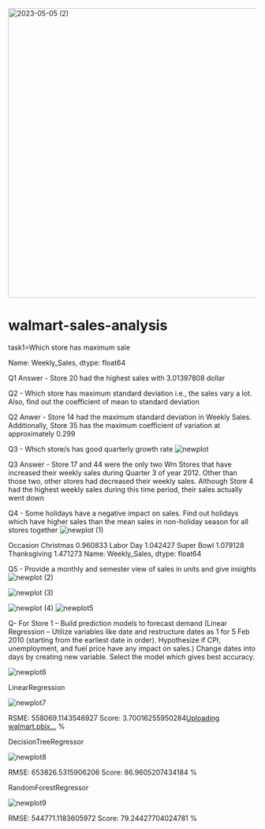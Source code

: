 <img width="587" alt="2023-05-05 (2)" src="https://user-images.githubusercontent.com/109465506/236301999-ce8fdf8e-cffd-44f5-80aa-3518fcb887e7.png">


# walmart-sales-analysis
task1=Which store has maximum sale


Name: Weekly_Sales, dtype: float64

Q1 Answer - Store 20 had the highest sales with 3.01397808 dollar

Q2 - Which store has maximum standard deviation i.e., the sales vary a lot. Also, find out the coefficient of mean to standard deviation

Q2 Anwer - Store 14 had the maximum standard deviation in Weekly Sales. Additionally, Store 35 has the maximum coefficient of variation at approximately 0.299

Q3 - Which store/s has good quarterly growth rate 
![newplot](https://user-images.githubusercontent.com/109465506/186193004-3e367b8b-267f-4253-aeaf-c960a6e0013c.png)

Q3 Answer - Store 17 and 44 were the only two Wm Stores that have increased their weekly sales during Quarter 3 of year 2012. Other than those two, other stores had decreased their weekly sales. Although Store 4 had the highest weekly sales during this time period, their sales actually went down

Q4 - Some holidays have a negative impact on sales. Find out holidays which have higher sales than the mean sales in non-holiday season for all stores together
![newplot (1)](https://user-images.githubusercontent.com/109465506/186193261-b119c72f-d0dd-4d19-8c51-2e586ff8b3a0.png)

Occasion
Christmas       0.960833
Labor Day       1.042427
Super Bowl      1.079128
Thanksgiving    1.471273
Name: Weekly_Sales, dtype: float64

Q5 - Provide a monthly and semester view of sales in units and give insights
![newplot (2)](https://user-images.githubusercontent.com/109465506/186193565-d7bd01fa-8686-4268-8613-963361ad65ea.png)

![newplot (3)](https://user-images.githubusercontent.com/109465506/186193627-7fdc7846-992e-4935-a7ac-40504ad1c3bb.png)

![newplot (4)](https://user-images.githubusercontent.com/109465506/186193731-016c647f-10fb-451c-9af1-a1b7c3fa4d0f.png)
![newplot5](https://user-images.githubusercontent.com/109465506/186193884-48df7e59-dba0-4c2e-be60-0c7c1f1087f0.png)


Q- For Store 1 – Build prediction models to forecast demand (Linear Regression – Utilize variables like date and restructure dates as 1 for 5 Feb 2010 (starting from the earliest date in order). Hypothesize if CPI, unemployment, and fuel price have any impact on sales.) Change dates into days by creating new variable. Select the model which gives best accuracy.

![newplot6](https://user-images.githubusercontent.com/109465506/186194193-de87eea1-bdf4-4abc-9cbc-df4880a1c838.png)

LinearRegression

![newplot7](https://user-images.githubusercontent.com/109465506/186194370-27c2a912-87d2-43f7-83b0-2e528fc2b95a.png)

RSME: 558069.1143546927
Score: 3.70016255950284[Uploading walmart.pbix…]()
 %

DecisionTreeRegressor

![newplot8](https://user-images.githubusercontent.com/109465506/186194560-cbbf8b15-76f2-456f-af01-a7e134c343f5.png)

RMSE: 653826.5315906206
Score: 86.9605207434184 %

RandomForestRegressor

![newplot9](https://user-images.githubusercontent.com/109465506/186194777-0a6abdbf-d720-4904-b917-e58f5323e03e.png)

RMSE: 544771.1183605972
Score: 79.24427704024781 %

